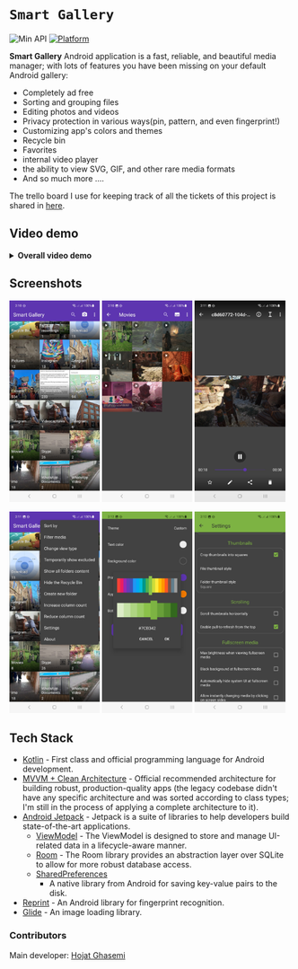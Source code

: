 # `Smart Gallery`

![Min API](https://img.shields.io/badge/API-21%2B-orange.svg?style=flat)
[![Platform](https://img.shields.io/badge/platform-Android-green.svg)](http://developer.android.com/index.html)

<b>Smart Gallery</b> Android application is a fast, reliable, and beautiful media manager; with lots
of features you have been missing on your default Android gallery:
<ul>
<li>Completely ad free</li>
<li>Sorting and grouping files</li>
<li>Editing photos and videos</li>
<li>Privacy protection in various ways(pin, pattern, and even fingerprint!)</li>
<li>Customizing app's colors and themes</li>
<li>Recycle bin</li>
<li>Favorites</li>
<li>internal video player</li>
<li>the ability to view SVG, GIF, and other rare media formats</li>
<li>And so much more ....</li>
</ul>

The trello board I use for keeping track of all the tickets of this project is shared
in [here](https://trello.com/b/PkJ1D5pO/smart-gallery).

## Video demo

<details>
<summary><b>Overall video demo</b></summary>


https://user-images.githubusercontent.com/8706521/227848954-49983ef8-609a-4a19-ad26-8807ebd2f67b.mp4
</details>

## Screenshots

<p>
<img src="/media/screenshot1.png" width="32%"/>
<img src="/media/screenshot2.png" width="32%"/>
<img src="/media/screenshot3.png" width="32%"/>
</p>
<p>
<img src="/media/screenshot4.png" width="32%"/>
<img src="/media/screenshot5.png" width="32%"/>
<img src="/media/screenshot6.png" width="32%"/>
</p>

## Tech Stack

- [Kotlin](https://kotlinlang.org/) - First class and official programming language for Android
  development.
- [MVVM + Clean Architecture](https://developer.android.com/jetpack/guide) - Official recommended
  architecture for building robust, production-quality apps (the legacy codebase didn't have any
  specific architecture and was sorted according to class types; I'm still in the process of
  applying a complete architecture to it).
- [Android Jetpack](https://developer.android.com/jetpack) - Jetpack is a suite of libraries to help
  developers build state-of-the-art applications.
    - [ViewModel](https://developer.android.com/topic/libraries/architecture/viewmodel) - The
      ViewModel is designed to store and manage UI-related data in a lifecycle-aware manner.
    - [Room](https://developer.android.com/topic/libraries/architecture/room) - The Room library
      provides an abstraction layer over SQLite to allow for more robust database access.
    - [SharedPreferences](https://developer.android.com/reference/kotlin/android/content/SharedPreferences)
        - A native library from Android for saving key-value pairs to the disk.
- [Reprint](https://github.com/ajalt/reprint) - An Android library for fingerprint recognition.
- [Glide](https://bumptech.github.io/glide/) - An image loading library.

### Contributors

Main developer: [Hojat Ghasemi](mailto:hojat72elect@gmail.com)
<br/>


